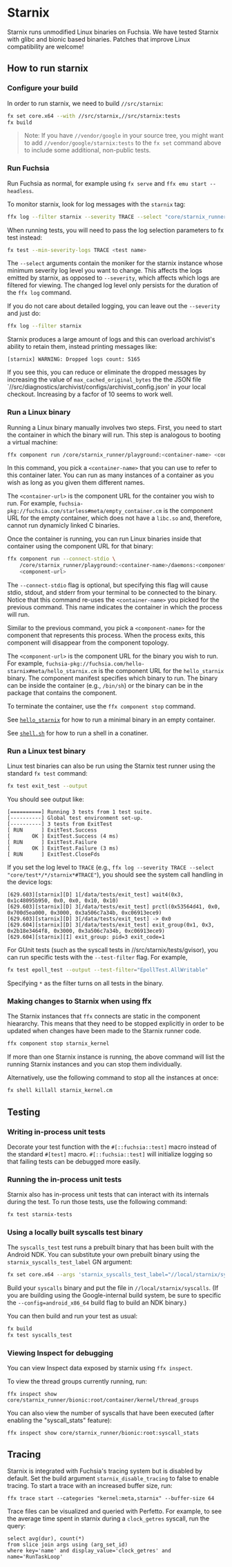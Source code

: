 # Starnix

Starnix runs unmodified Linux binaries on Fuchsia. We have tested Starnix with
glibc and bionic based binaries. Patches that improve Linux compatibility are
welcome!

## How to run starnix

### Configure your build

In order to run starnix, we need to build `//src/starnix`:

```sh
fx set core.x64 --with //src/starnix,//src/starnix:tests
fx build
```

> Note: If you have `//vendor/google` in your source tree, you might want to add
> `//vendor/google/starnix:tests` to the `fx set` command above to include some
> additional, non-public tests.

### Run Fuchsia

Run Fuchsia as normal, for example using `fx serve` and `ffx emu start --headless`.

To monitor starnix, look for log messages with the `starnix` tag:

```sh
ffx log --filter starnix --severity TRACE --select "core/starnix_runner/kernels*#TRACE"
```

When running tests, you will need to pass the log selection parameters to fx test instead:

```sh
fx test --min-severity-logs TRACE <test name>
```


The `--select` arguments contain the moniker for the starnix instance whose minimum severity log
level you want to change. This affects the logs emitted by starnix, as opposed to `--severity`,
which affects which logs are filtered for viewing. The changed log level only persists for the
duration of the `ffx log` command.

If you do not care about detailed logging, you can leave out the `--severity` and just do:

```sh
ffx log --filter starnix
```

Starnix produces a large amount of logs and this can overload archivist's ability to
retain them, instead printing messages like:

```text
[starnix] WARNING: Dropped logs count: 5165
```

If you see this, you can reduce or eliminate the dropped messages by increasing
the value of `max_cached_original_bytes` the the JSON file
`//src/diagnostics/archivist/configs/archivist_config.json' in your local checkout.
Increasing by a facfor of 10 seems to work well.

### Run a Linux binary

Running a Linux binary manually involves two steps. First, you need to start the
container in which the binary will run. This step is analogous to booting a
virtual machine:

```sh
ffx component run /core/starnix_runner/playground:<container-name> <container-url>
```

In this command, you pick a `<container-name>` that you can use to refer to
this container later. You can run as many instances of a container as you wish
as long as you given them different names.

The `<container-url>` is the component URL for the container you wish to run.
For example, `fuchsia-pkg://fuchsia.com/starless#meta/empty_container.cm` is
the component URL for the empty container, which does not have a `libc.so`
and, therefore, cannot run dynamicly linked C binaries.

Once the container is running, you can run Linux binaries inside that
container using the component URL for that binary:

```sh
ffx component run --connect-stdio \
    /core/starnix_runner/playground:<container-name>/daemons:<component-name> \
    <component-url>
```

The `--connect-stdio` flag is optional, but specifying this flag will cause
stdio, stdout, and stderr from your terminal to be connected to the binary.
Notice that this command re-uses the `<container-name>` you picked for the
previous command. This name indicates the container in which the process
will run.

Similar to the previous command, you pick a `<component-name>` for the
component that represents this process. When the process exits, this component
will disappear from the component topology.

The `<component-url>` is the component URL for the binary you wish to run. For
example, `fuchsia-pkg://fuchsia.com/hello-starnix#meta/hello_starnix.cm` is the
component URL for the `hello_starnix` binary. The component manifest specifies
which binary to run. The binary can be inside the container (e.g., `/bin/sh`)
or the binary can be in the package that contains the component.

To terminate the container, use the `ffx component stop` command.

See [`hello_starnix`](../examples/hello_starnix/README.md) for how to run a
minimal binary in an empty container.

See [`shell.sh`](../containers/chromiumos/shell.sh) for how to run a shell in
a conatiner.

### Run a Linux test binary

Linux test binaries can also be run using the Starnix test runner using the
standard `fx test` command:

```sh
fx test exit_test --output
```

You should see output like:

```text
[==========] Running 3 tests from 1 test suite.
[----------] Global test environment set-up.
[----------] 3 tests from ExitTest
[ RUN      ] ExitTest.Success
[       OK ] ExitTest.Success (4 ms)
[ RUN      ] ExitTest.Failure
[       OK ] ExitTest.Failure (3 ms)
[ RUN      ] ExitTest.CloseFds
```

If you set the log level to `TRACE` (e.g.,  `ffx log --severity TRACE --select "core/test*/*/starnix*#TRACE"`), you should see the system call handling in the device logs:

```text
[629.603][starnix][D] 1[/data/tests/exit_test] wait4(0x3, 0x1c48095b950, 0x0, 0x0, 0x10, 0x10)
[629.603][starnix][D] 3[/data/tests/exit_test] prctl(0x53564d41, 0x0, 0x700d5ea000, 0x3000, 0x3a506c7a34b, 0xc06913ece9)
[629.603][starnix][D] 3[/data/tests/exit_test] -> 0x0
[629.604][starnix][D] 3[/data/tests/exit_test] exit_group(0x1, 0x3, 0x2b18e3464f8, 0x3000, 0x3a506c7a34b, 0xc06913ece9)
[629.604][starnix][I] exit_group: pid=3 exit_code=1
```

For GUnit tests (such as the syscall tests in //src/starnix/tests/gvisor),
you can run specific tests with the `--test-filter` flag. For example,

```sh
fx test epoll_test --output --test-filter="EpollTest.AllWritable"
```

Specifying `*` as the filter turns on all tests in the binary.

### Making changes to Starnix when using ffx

The Starnix instances that `ffx` connects are static in the component hieararchy. This means that
they need to be stopped explicitly in order to be updated when changes have been made to the Starnix
runner code.

```sh
ffx component stop starnix_kernel
```

If more than one Starnix instance is running, the above command will list the running Starnix instances and you can stop them individually.

Alternatively, use the following command to stop all the instances at once:

```sh
fx shell killall starnix_kernel.cm
```

## Testing

### Writing in-process unit tests

Decorate your test function with the `#[::fuchsia::test]` macro instead of the standard `#[test]`
macro. `#[::fuchsia::test]` will initialize logging so that failing tests can be debugged more
easily.

### Running the in-process unit tests

Starnix also has in-process unit tests that can interact with its internals
during the test. To run those tests, use the following command:

```sh
fx test starnix-tests
```

### Using a locally built syscalls test binary

The `syscalls_test` test runs a prebuilt binary that has been built with the
Android NDK. You can substitute your own prebuilt binary using the
`starnix_syscalls_test_label` GN argument:

```sh
fx set core.x64 --args 'starnix_syscalls_test_label="//local/starnix/syscalls"' --with //src/starnix,//src/starnix:tests
```

Build your `syscalls` binary and put the file in `//local/starnix/syscalls`.
(If you are building using the Google-internal build system, be sure to
specific the `--config=android_x86_64` build flag to build an NDK binary.)

You can then build and run your test as usual:

```sh
fx build
fx test syscalls_test
```

### Viewing Inspect for debugging

You can view Inspect data exposed by starnix using `ffx inspect`.

To view the thread groups currently running, run:

```
ffx inspect show core/starnix_runner/bionic:root/container/kernel/thread_groups
```

You can also view the number of syscalls that have been executed (after enabling
the "syscall_stats" feature):

```
ffx inspect show core/starnix_runner/bionic:root:syscall_stats
```

## Tracing

Starnix is integrated with Fuchsia's tracing system but is disabled by default.
Set the build argument `starnix_disable_tracing` to false to enable tracing. To
start a trace with an increased buffer size, run:

```
ffx trace start --categories "kernel:meta,starnix" --buffer-size 64
```

Trace files can be visualized and queried with Perfetto. For example, to see the average
time spent in starnix during a `clock_getres` syscall, run the query:

```
select avg(dur), count(*)
from slice join args using (arg_set_id)
where key='name' and display_value='clock_getres' and name='RunTaskLoop'
```

[adb.docs]: https://developer.android.com/studio/command-line/adb#copyfiles
